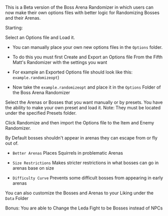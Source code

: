 This is a Beta version of the Boss Arena Randomizer in which users can now make their own options files with better logic for Randomizing Bosses and their Arenas. 

Starting:

Select an Options file and Load it.

- You can manually place your own new options files in the `Options` folder. 

- To do this you must first Create and Export an Options file From the Fifth Matt's Randomizer with the settings you want 	

- For example an Exported Options file should look like this: `example.randomizeopt`)

- Now take the `example.randomizeopt` and place it in the `Options` Folder of the Boss Arena Randomizer

Select the Arenas or Bosses that you want manually or by presets. 
	You have the ability to make your own preset and load it.
	Note: They must be located under the specified Presets folder.

Click Randomize and then import the Options file to the Item and Enemy Randomizer. 

By Default bosses shouldn't appear in arenas they can escape from or fly out of.

- `Better Arenas` Places Squirrels in problematic Arenas

- `Size Restrictions` Makes stricter restrictions in what bosses can go in arenas base on size

- `Difficulty Curve` Prevents some difficult bosses from appearing in early arenas

You can also customize the Bosses and Arenas to your Liking under the `Data` Folder

Bonus: You are able to Change the Leda Fight to be Bosses instead of NPCs

